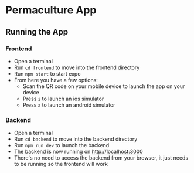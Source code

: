 # Permaculture App

## Running the App

### Frontend

-   Open a terminal
-   Run `cd frontend` to move into the frontend directory
-   Run `npm start` to start expo
-   From here you have a few options:
    -   Scan the QR code on your mobile device to launch the app on your device
    -   Press `i` to launch an ios simulator
    -   Press `a` to launch an android simulator

### Backend

-   Open a terminal
-   Run `cd backend` to move into the backend directory
-   Run `npm run dev` to launch the backend
-   The backend is now running on [http://localhost:3000](http://localhost:3000)
-   There's no need to access the backend from your browser, it just needs to be running so the frontend will work
